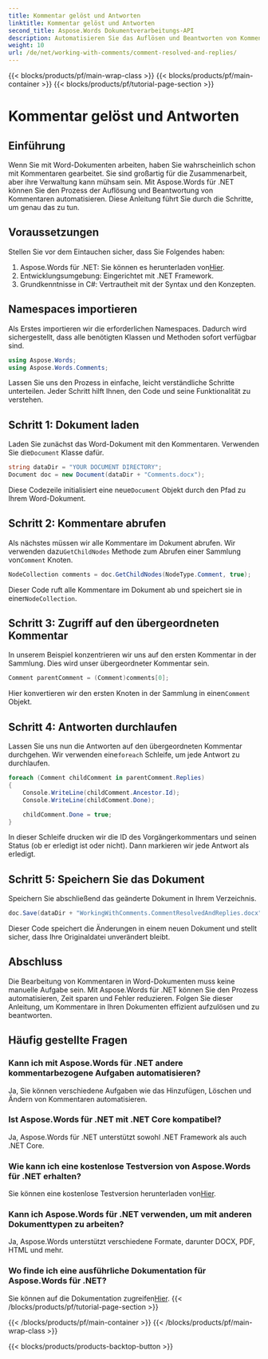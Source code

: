 ```yaml
---
title: Kommentar gelöst und Antworten
linktitle: Kommentar gelöst und Antworten
second_title: Aspose.Words Dokumentverarbeitungs-API
description: Automatisieren Sie das Auflösen und Beantworten von Kommentaren in Word-Dokumenten mit Aspose.Words für .NET. Schritt-für-Schritt-Anleitung enthalten.
weight: 10
url: /de/net/working-with-comments/comment-resolved-and-replies/
---
```


{{< blocks/products/pf/main-wrap-class >}}
{{< blocks/products/pf/main-container >}}
{{< blocks/products/pf/tutorial-page-section >}}

# Kommentar gelöst und Antworten

## Einführung

Wenn Sie mit Word-Dokumenten arbeiten, haben Sie wahrscheinlich schon mit Kommentaren gearbeitet. Sie sind großartig für die Zusammenarbeit, aber ihre Verwaltung kann mühsam sein. Mit Aspose.Words für .NET können Sie den Prozess der Auflösung und Beantwortung von Kommentaren automatisieren. Diese Anleitung führt Sie durch die Schritte, um genau das zu tun.

## Voraussetzungen

Stellen Sie vor dem Eintauchen sicher, dass Sie Folgendes haben:

1.  Aspose.Words für .NET: Sie können es herunterladen von[Hier](https://releases.aspose.com/words/net/).
2. Entwicklungsumgebung: Eingerichtet mit .NET Framework.
3. Grundkenntnisse in C#: Vertrautheit mit der Syntax und den Konzepten.

## Namespaces importieren

Als Erstes importieren wir die erforderlichen Namespaces. Dadurch wird sichergestellt, dass alle benötigten Klassen und Methoden sofort verfügbar sind.

```csharp
using Aspose.Words;
using Aspose.Words.Comments;
```

Lassen Sie uns den Prozess in einfache, leicht verständliche Schritte unterteilen. Jeder Schritt hilft Ihnen, den Code und seine Funktionalität zu verstehen.

## Schritt 1: Dokument laden

 Laden Sie zunächst das Word-Dokument mit den Kommentaren. Verwenden Sie die`Document` Klasse dafür.

```csharp
string dataDir = "YOUR DOCUMENT DIRECTORY";
Document doc = new Document(dataDir + "Comments.docx");
```

 Diese Codezeile initialisiert eine neue`Document` Objekt durch den Pfad zu Ihrem Word-Dokument.

## Schritt 2: Kommentare abrufen

 Als nächstes müssen wir alle Kommentare im Dokument abrufen. Wir verwenden dazu`GetChildNodes` Methode zum Abrufen einer Sammlung von`Comment` Knoten.

```csharp
NodeCollection comments = doc.GetChildNodes(NodeType.Comment, true);
```

Dieser Code ruft alle Kommentare im Dokument ab und speichert sie in einer`NodeCollection`.

## Schritt 3: Zugriff auf den übergeordneten Kommentar

In unserem Beispiel konzentrieren wir uns auf den ersten Kommentar in der Sammlung. Dies wird unser übergeordneter Kommentar sein.

```csharp
Comment parentComment = (Comment)comments[0];
```

 Hier konvertieren wir den ersten Knoten in der Sammlung in einen`Comment` Objekt.

## Schritt 4: Antworten durchlaufen

 Lassen Sie uns nun die Antworten auf den übergeordneten Kommentar durchgehen. Wir verwenden eine`foreach` Schleife, um jede Antwort zu durchlaufen.

```csharp
foreach (Comment childComment in parentComment.Replies)
{
    Console.WriteLine(childComment.Ancestor.Id);
    Console.WriteLine(childComment.Done);

    childComment.Done = true;
}
```

In dieser Schleife drucken wir die ID des Vorgängerkommentars und seinen Status (ob er erledigt ist oder nicht). Dann markieren wir jede Antwort als erledigt.

## Schritt 5: Speichern Sie das Dokument

Speichern Sie abschließend das geänderte Dokument in Ihrem Verzeichnis.

```csharp
doc.Save(dataDir + "WorkingWithComments.CommentResolvedAndReplies.docx");
```

Dieser Code speichert die Änderungen in einem neuen Dokument und stellt sicher, dass Ihre Originaldatei unverändert bleibt.

## Abschluss

Die Bearbeitung von Kommentaren in Word-Dokumenten muss keine manuelle Aufgabe sein. Mit Aspose.Words für .NET können Sie den Prozess automatisieren, Zeit sparen und Fehler reduzieren. Folgen Sie dieser Anleitung, um Kommentare in Ihren Dokumenten effizient aufzulösen und zu beantworten.

## Häufig gestellte Fragen

### Kann ich mit Aspose.Words für .NET andere kommentarbezogene Aufgaben automatisieren?  
Ja, Sie können verschiedene Aufgaben wie das Hinzufügen, Löschen und Ändern von Kommentaren automatisieren.

### Ist Aspose.Words für .NET mit .NET Core kompatibel?  
Ja, Aspose.Words für .NET unterstützt sowohl .NET Framework als auch .NET Core.

### Wie kann ich eine kostenlose Testversion von Aspose.Words für .NET erhalten?  
 Sie können eine kostenlose Testversion herunterladen von[Hier](https://releases.aspose.com/).

### Kann ich Aspose.Words für .NET verwenden, um mit anderen Dokumenttypen zu arbeiten?  
Ja, Aspose.Words unterstützt verschiedene Formate, darunter DOCX, PDF, HTML und mehr.

### Wo finde ich eine ausführliche Dokumentation für Aspose.Words für .NET?  
 Sie können auf die Dokumentation zugreifen[Hier](https://reference.aspose.com/words/net/).
{{< /blocks/products/pf/tutorial-page-section >}}

{{< /blocks/products/pf/main-container >}}
{{< /blocks/products/pf/main-wrap-class >}}

{{< blocks/products/products-backtop-button >}}
